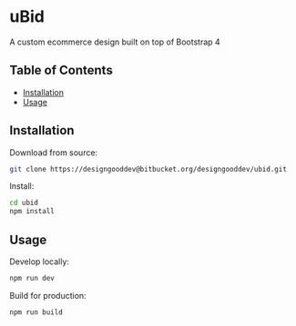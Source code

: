 # uBid

A custom ecommerce design built on top of Bootstrap 4

## Table of Contents

- [Installation](#installation)
- [Usage](#usage)

## Installation

Download from source:
```sh
git clone https://designgooddev@bitbucket.org/designgooddev/ubid.git
```

Install:
```sh
cd ubid
npm install
```

## Usage

Develop locally:
```sh
npm run dev
```

Build for production:
```sh
npm run build
```